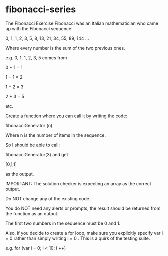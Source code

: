 # fibonacci-series
The Fibonacci Exercise
Fibonacci was an Italian mathematician who came up with the Fibonacci sequence:

0, 1, 1, 2, 3, 5, 8, 13, 21, 34, 55, 89, 144 ...

Where every number is the sum of the two previous ones.

e.g. 0, 1, 1, 2, 3, 5 comes from

0 + 1 = 1

1 + 1 = 2

1 + 2 = 3

2 + 3 = 5

etc.

Create a function where you can call it by writing the code:

fibonacciGenerator (n)

Where n is the number of items in the sequence.

So I should be able to call:

fibonacciGenerator(3) and get

[0,1,1]

as the output.

IMPORTANT: The solution checker is expecting an array as the correct output.

Do NOT change any of the existing code.

You do NOT need any alerts or prompts, the result should be returned from the function as an output.

The first two numbers in the sequence must be 0 and 1.

Also, if you decide to create a for loop, make sure you explicitly specify var i = 0 rather than simply writing i = 0 . This is a quirk of the testing suite.

e.g. for (var i = 0; i < 10; i ++)
